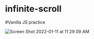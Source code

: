 # infinite-scroll

#Vanilla JS practice

![Screen Shot 2022-01-11 at 11 29 09 AM](https://user-images.githubusercontent.com/78755069/148926382-2f158f75-64b1-407d-8565-a983b258eac4.png)
